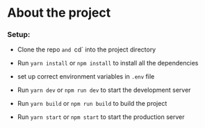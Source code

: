 # About the project

### Setup:

- Clone the repo `and `cd` into the project directory

- Run `yarn install` or `npm install` to install all the dependencies

- set up correct environment variables in `.env` file

- Run `yarn dev` or `npm run dev` to start the development server

- Run `yarn build` or `npm run build` to build the project

- Run `yarn start` or `npm start` to start the production server
